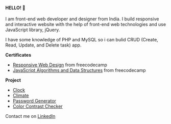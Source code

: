#### HELLO! :wave:

I am front-end web developer and designer from India. I build responsive and interactive website with the help of front-end web technologies and use JavaScript library, jQuery.

I have some knowledge of PHP and MySQL so i can bulid CRUD (Create, Read, Update, and Delete task) app.


**Certificates**
- [Responsive Web Design](https://www.freecodecamp.org/certification/mysteriousman/responsive-web-design) from freecodecamp
- [JavaScript Algorithms and Data Structures](https://www.freecodecamp.org/certification/mysteriousman/javascript-algorithms-and-data-structures) from freecodecamp


**Project**
- [Clock](https://mysteriousmanin.github.io/clock/)
- [Climate](https://mysteriousmanin.github.io/climate/)
- [Password Generator](https://mysteriousmanin.github.io/password-generator/)
- [Color Contrast Checker](https://mysteriousmanin.github.io/color-contrast-checker/)


Contact me on [LinkedIn](https://www.linkedin.com/in/MysteriousManIN)
